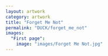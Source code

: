 ```yaml
---
layout: artwork
category: artwork
title: "Forget Me Not"
permalink: "DUCK/forget_me_not"
images:
  "First page":
    image: "images/Forget Me Not.jpg"
---
```

